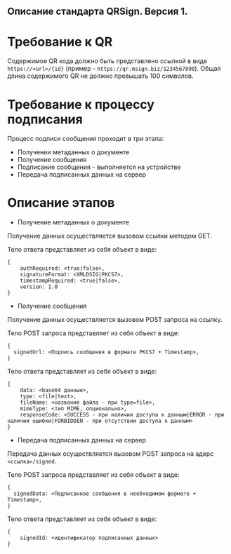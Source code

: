 ## Описание стандарта QRSign. Версия 1.

# Требование к QR 

Содержимое QR кода должно быть представлено ссылкой в виде `https://<url>/{id}` (пример - `https://qr.msign.biz/1234567890`). Общая длина содержимого QR не должно превышать 100 символов.

# Требование к процессу подписания

Процесс подписи сообщения проходит в три этапа:

- Получении метаданных о документе
- Получение сообщения
- Подписание сообщения - выполняется на устройстве
- Передача подписанных данных на сервер


# Описание этапов

- Получение метаданных о документе

Получение данных осуществляется вызовом ссылки методом GET.

Тело ответа представляет из себя объект в виде:
```
{
	authRequired: <true|false>,
	signatureFormat: <XMLDSIG|PKCS7>,
	timestampRequired: <true|false>,
	version: 1.0
}
```

- Получение сообщения

Получение данных осуществляется вызовом POST запроса на ссылку.

Тело POST запроса представляет из себя объект в виде:

```
{
  signedUrl: <Подпись сообщения в формате PKCS7 + Timestamp>,
}
```

Тело ответа представляет из себя объект в виде:
```
{
	data: <base64 данные>,
	type: <file|text>,
	fileName: <название файла - при type=file>,
	mimeType: <тип MIME, опционально>,
	responseCode: <SUCCESS - при наличии доступа к данным|ERROR - при наличии ошибки|FORBIDDEN - при отсутствии доступа к данным>
}
```
- Передача подписанных данных на сервер

Передача данных осуществляется вызовом POST запроса на адерс `<ссылка>/signed`.

Тело POST запроса представляет из себя объект в виде:
```
{
  signedData: <Подпиcанное сообщения в необходимом формате + Timestamp>,
}
```

Тело ответа представляет из себя объект в виде:
```
{
	signedId: <идентификатор подписанных данных>
}
```
